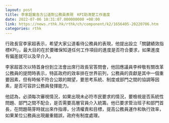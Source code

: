 ```yaml
---
layout: post
title: 李家超冀各方公道對公務員表現　KPI助清楚工作進度
date: 2022-07-06 10:31:07.000000000 +08:00
link: https://news.rthk.hk/rthk/ch/component/k2/1656405-20220706.htm
categories: rthk
---
```


行政長官李家超表示，希望大家公道看待公務員的表現，他提出設立「關鍵績效指標KPI」，最大目的在於要確保知道任何工作項目的進度是否符合要求，如果進度有偏差就可以及早介入。

李家超首次以特首身份到立法會出席行政長官答問會，他回應議員李梓敬有關改革公務員的提問時表示，特區政府的效率排在世界前列，公務員的貢獻是其中一個重要因素，但有時候不符合公眾的期望，要思考系統、制度或部門之間的協調等因素，是否可容許公務員發揮能力。

他認為，必須每次審視情況，如果出現未必符市民要求的情況，要檢視是否系統性問題、部門之間不配合，是否需要高層官員介入統籌。他已要求管治班子和部門首長，在問題萌芽時就出來作指導，分清權責和目標，提高公務員運作和執行效率，如果某位公務員出現嚴重錯誤，政府有制度處理。
